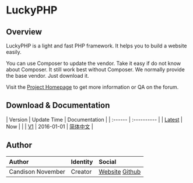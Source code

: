 # LuckyPHP

## Overview

LuckyPHP is a light and fast PHP framework. It helps you to build a website easily.

You can use Composer to update the vendor. Take it easy if do not know about Composer. It still work best without Composer. We normally provide the base vendor. Just download it.

Visit the [Project Homepage](http://www.LuckyPHP.com/) to get more information or QA on the forum.

## Download & Documentation

| Version | Update Time | Documentation |
| :------ | :---------- |
| [Latest](https://github.com/ShareAny/LuckyPHP/archive/master.zip) | Now        |  |
| [V1](https://github.com/ShareAny/LuckyPHP/releases/tag/v1.0.0)    | 2016-01-01 | [简体中文](documentation/1/SimplifiedChinese.md) |

## Author

| Author            | Identity | Social |
| :---------------- | :------- | :----- |
| Candison November | Creator  | [Website](http://www.kandisheng.com/) [Github](https://github.com/KanDisheng) |